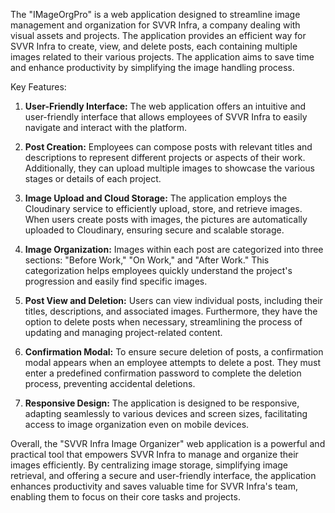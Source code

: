 The "IMageOrgPro" is a web application designed to streamline image management and organization for SVVR Infra, a company dealing with visual assets and projects. The application provides an efficient way for SVVR Infra to create, view, and delete posts, each containing multiple images related to their various projects. The application aims to save time and enhance productivity by simplifying the image handling process.

Key Features:

1. **User-Friendly Interface:** The web application offers an intuitive and user-friendly interface that allows employees of SVVR Infra to easily navigate and interact with the platform.

2. **Post Creation:** Employees can compose posts with relevant titles and descriptions to represent different projects or aspects of their work. Additionally, they can upload multiple images to showcase the various stages or details of each project.

3. **Image Upload and Cloud Storage:** The application employs the Cloudinary service to efficiently upload, store, and retrieve images. When users create posts with images, the pictures are automatically uploaded to Cloudinary, ensuring secure and scalable storage.

4. **Image Organization:** Images within each post are categorized into three sections: "Before Work," "On Work," and "After Work." This categorization helps employees quickly understand the project's progression and easily find specific images.

5. **Post View and Deletion:** Users can view individual posts, including their titles, descriptions, and associated images. Furthermore, they have the option to delete posts when necessary, streamlining the process of updating and managing project-related content.

6. **Confirmation Modal:** To ensure secure deletion of posts, a confirmation modal appears when an employee attempts to delete a post. They must enter a predefined confirmation password to complete the deletion process, preventing accidental deletions.

7. **Responsive Design:** The application is designed to be responsive, adapting seamlessly to various devices and screen sizes, facilitating access to image organization even on mobile devices.

Overall, the "SVVR Infra Image Organizer" web application is a powerful and practical tool that empowers SVVR Infra to manage and organize their images efficiently. By centralizing image storage, simplifying image retrieval, and offering a secure and user-friendly interface, the application enhances productivity and saves valuable time for SVVR Infra's team, enabling them to focus on their core tasks and projects.